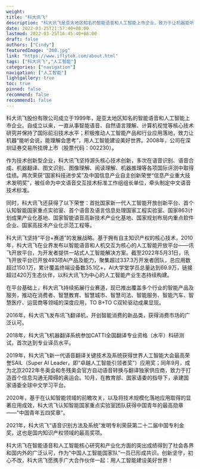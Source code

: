 ```yaml
---
weight: 
title: "科大讯飞"
description: "科大讯飞是亚太地区知名的智能语音和人工智能上市企业，致力于让机器能听会说，能理解会思考，用人工智能建设美好世界"
date: 2022-03-25T21:57:40+08:00
lastmod: 2022-03-25T16:45:40+08:00
draft: false
authors: ["Cindy"]
featuredImage: "200.jpg"
link: "https://www.iflytek.com/about.html"
tags: ["科大讯飞","人工智能"]
categories: ["navigation"]
navigation: ["人工智能"]
lightgallery: true
toc: true
pinned: false
recommend: false
recommend1: false
---
```

​      科大讯飞股份有限公司成立于1999年，是亚太地区知名的智能语音和人工智能上市企业。自成立以来，一直从事智能语音、自然语言理解、计算机视觉等核心技术研究并保持了国际前沿技术水平；积极推动人工智能产品和行业应用落地，致力让机器“能听会说，能理解会思考”，用人工智能建设美好世界。2008年，公司在深圳证券交易所挂牌上市（股票代码：002230）。

​      作为技术创新型企业，科大讯飞坚持源头核心技术创新，多次在语音识别、语音合成、机器翻译、图文识别、图像理解、阅读理解、机器推理等各项国际评测中取得佳绩。两次荣获“国家科技进步奖”及中国信息产业自主创新荣誉“信息产业重大技术发明奖”，被任命为中文语音交互技术标准工作组组长单位，牵头制定中文语音技术标准。

​      同时，科大讯飞还获得了以下荣誉：首批国家新一代人工智能开放创新平台、首个认知智能国家重点实验室、首个语音及语言信息处理国家工程实验室、国家863计划成果产业化基地、国家智能语音高新技术产业化基地、国家规划布局内重点软件企业、国家高技术产业化示范工程等。

​      科大讯飞坚持“平台+赛道”的发展战略。基于拥有自主知识产权的核心技术，2010年，科大讯飞在业界发布以智能语音和人机交互为核心的人工智能开放平台——讯飞开放平台，为开发者提供一站式人工智能解决方案。截至2022年5月31日，讯飞开放平台已开放493项AI产品及能力，聚集超过337.3万开发者团队，总应用数超过150.1万，累计覆盖终端设备数35.1亿+，AI大学堂学员总量达到69.9万，链接超过420万生态伙伴，以科大讯飞为中心的人工智能产业生态持续构建。

​       在平台基础上，科大讯飞持续拓展行业赛道，现已推出覆盖多个行业的智能产品及服务，推动在消费者、智慧教育、智慧城市、智慧司法、智能服务、智能汽车、智慧医疗、运营商等领域的深度应用，TO B+TO C双轮驱动成果显现。

​       2016年，科大讯飞发布讯飞翻译机，开创智能消费的新品类，获得消费市场的广泛认可。

​       2018年，科大讯飞机器翻译系统参加CATTI全国翻译专业资格（水平）科研测试，首次达到专业译员水平。

​       2019年，科大讯飞新一代语音翻译关键技术及系统获得世界人工智能大会最高荣誉SAIL（Super AI Leader，即“卓越人工智能引领者奖”）应用奖；同年9月，成为北京2022年冬奥会和冬残奥会官方自动语音转换与翻译独家供应商，致力于打造首个信息沟通无障碍的奥运会。10月，在教育部、国家语委的指导下，承建国家语委全球中文学习平台。

​        2020年，基于在认知智能领域的前瞻攻关，以及将技术规模化落地应用取得的显著应用成效，科大讯飞认知智能国家重点实验室团队获得中国青年的最高勋章——“中国青年五四奖章”。

​         2021年，科大讯飞“语音识别方法及系统”发明专利荣获第二十二届中国专利金奖，这也是国内知识产权领域的最高奖项。

​         科大讯飞在智能语音和人工智能核心研究和产业化方面的突出成绩得到了社会各界和国内外的广泛认可，作为“中国人工智能国家队”一员已形成共识。创新坚守，初心不改，科大讯飞愿携手广大合作伙伴一起：用人工智能建设美好世界！